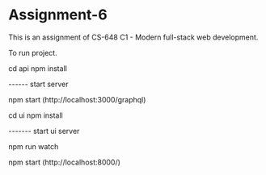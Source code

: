 # Assignment-6

This is an assignment of CS-648 C1 - Modern full-stack web development.

To run project.

cd api npm install

------ start server

npm start (http://localhost:3000/graphql)

cd ui npm install

------- start ui server

npm run watch

npm start (http://localhost:8000/)
